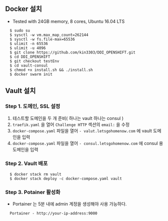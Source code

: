 

## Docker 설치

- Tested with 24GB memory, 8 cores,  Ubuntu 16.04 LTS  

```console
  $ sudo su 
  $ sysctl -w vm.max_map_count=262144
  $ sysctl -w fs.file-max=65536
  $ ulimit -n 65536
  $ ulimit -u 4096
  $ git clone https://github.com/kin3303/DDI_OPENSHIFT.git
  $ cd DDI_OPENSHIFT
  $ git checkout testEnv
  $ cd vault-consul
  $ chmod +x install.sh && ./install.sh
  $ docker swarm init
```


## Vault 설치 
 
###  Step 1. 도메인, SSL 설정

1. 테스트할 도메인을 두 개 준비( 하나는 vault 하나는 consul )
2. `traefik.yaml` 을 열어 `Challenge HTTP` 섹션의  `email:`  을 수정 
3. `docker-compose.yaml` 파일을 열어 `- valut.letsgohomenow.com` 에 vault 도메인을 입력
4. `docker-compose.yaml` 파일을 열어 `- consul.letsgohomenow.com` 에 consul 용 도메인을 입력 


###  Step 2. Vault 배포

```console
  $ docker stack rm vault
  $ docker stack deploy -c docker-compose.yaml vault 
```

### Step 3. Potainer 활성화

- Portainer 는 5분 내에 admin 계정을 생성해야 사용 가능하다. 

```
  Portainer - http://your-ip-address:9000
```
